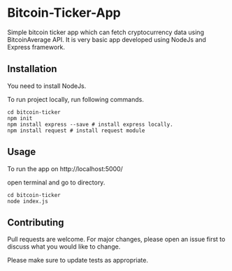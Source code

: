 # Bitcoin-Ticker-App

Simple bitcoin ticker app which can fetch cryptocurrency data using BitcoinAverage API. It is very basic app developed using NodeJs and Express framework.

## Installation

You need to install NodeJs.

To run project locally, run following commands.

```
cd bitcoin-ticker
npm init
npm install express --save # install express locally.
npm install request # install request module
```

## Usage

To run the app on http://localhost:5000/

open terminal and go to directory.

```
cd bitcoin-ticker
node index.js
```

## Contributing
Pull requests are welcome. For major changes, please open an issue first to discuss what you would like to change.

Please make sure to update tests as appropriate.

